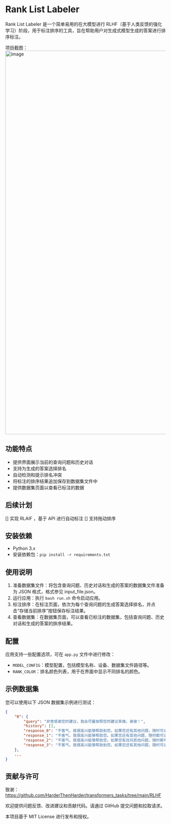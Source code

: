 # Rank List Labeler

Rank List Labeler 是一个简单易用的在大模型进行 RLHF（基于人类反馈的强化学习）阶段，用于标注排序的工具，旨在帮助用户对生成式模型生成的答案进行排序标注。

项目截图：
<img width="1206" alt="image" src="https://github.com/SupritYoung/RLHF-Label-Tool/assets/30597946/d35b028c-d5c0-4769-a952-c2299357586f">


## 功能特点
- 提供界面展示当前的查询问题和历史对话
- 支持为生成的答案选择排名
- 自动检测和提示排名冲突
- 将标注的排序结果追加保存到数据集文件中
- 提供数据集页面以查看已标注的数据

## 后续计划

[] 实现 RLAIF ，基于 API 进行自动标注
[] 支持拖动排序

## 安装依赖
- Python 3.x
- 安装依赖包：`pip install -r requirements.txt`

## 使用说明
1. 准备数据集文件：将包含查询问题、历史对话和生成的答案的数据集文件准备为 JSON 格式，格式参见 input_file.json。
2. 运行应用：执行 `bash run.sh` 命令启动应用。
3. 标注排序：在标注页面，依次为每个查询问题的生成答案选择排名，并点击“存储当前排序”按钮保存标注结果。
4. 查看数据集：在数据集页面，可以查看已标注的数据集，包括查询问题、历史对话和生成的答案的排序结果。

## 配置
应用支持一些配置选项，可在 `app.py` 文件中进行修改：
- `MODEL_CONFIG`：模型配置，包括模型名称、设备、数据集文件路径等。
- `RANK_COLOR`：排名颜色列表，用于在界面中显示不同排名的颜色。

## 示例数据集
您可以使用以下 JSON 数据集示例进行测试：
```json
{
    "0": {
        "query": "非常感谢您的建议，我会尽量按照您的建议来做。谢谢！",
        "history": [],
        "response_0": "不客气，我很高兴能够帮助到您。如果您还有其他问题，随时可以向我咨询。祝您好运！",
        "response_1": "不客气，我很高兴能够帮助您。如果您还有其他问题，随时都可以向我咨询。祝您好运！",
        "response_2": "不客气，我很高兴能够帮助您。如果您有任何其他问题，随时都可以向我咨询。祝您好运！",
        "response_3": "不客气，我很高兴能够帮助到您。如果您还有其他问题，随时可以向我咨询。祝您好运！"
    },
    ...
}
```

## 贡献与许可

致谢：https://github.com/HarderThenHarder/transformers_tasks/tree/main/RLHF

欢迎提供问题反馈、改进建议和贡献代码。请通过 GitHub 提交问题和拉取请求。

本项目基于 MIT License 进行发布和授权。
